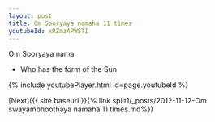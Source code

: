 ```yaml
---
layout: post
title: Om Sooryaya namaha 11 times
youtubeId: xRZmzAPWSTI
---
```

 
 
Om Sooryaya nama 
 
 -  Who has the form of the Sun 
 
  
 
  
 
 
 
 
 
 


{% include youtubePlayer.html id=page.youtubeId %}
 
[Next]({{ site.baseurl }}{% link  split1/_posts/2012-11-12-Om swayambhoothaya namaha 11 times.md%})
 

